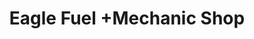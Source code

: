 ---
title: "Eagle Fuel +Mechanic Shop"
url: /hamtramck/eagle-fuel-mechanic-shop/
shop: Lebensmittel
---
